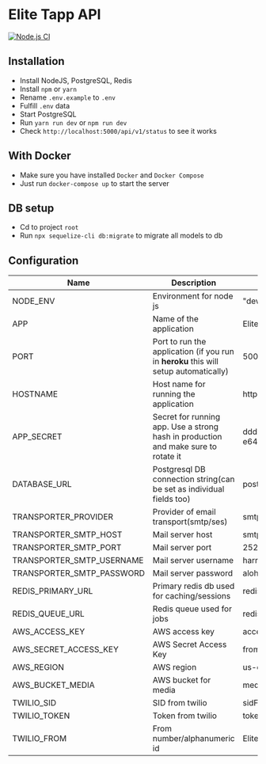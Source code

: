 # Elite Tapp API

[![Node.js CI](https://github.com/ToadCreatives/elite-tapp-api/actions/workflows/node.js.yml/badge.svg)](https://github.com/ToadCreatives/elite-tapp-api/actions/workflows/node.js.yml)

## Installation

- Install NodeJS, PostgreSQL, Redis
- Install `npm` or `yarn`
- Rename `.env.example` to `.env`
- Fulfill `.env` data
- Start PostgreSQL
- Run `yarn run dev` or `npm run dev`
- Check `http://localhost:5000/api/v1/status` to see it works

## With Docker

- Make sure you have installed `Docker` and `Docker Compose`
- Just run `docker-compose up` to start the server

## DB setup

- Cd to project `root`
- Run `npx sequelize-cli db:migrate` to migrate all models to db

## Configuration

| Name                      | Description                                                                           | Example                                 |
|---------------------------|---------------------------------------------------------------------------------------|-----------------------------------------|
| NODE_ENV                  | Environment for node js                                                               | "development", "production", "test"     |
| APP                       | Name of the application                                                               | EliteTapp                               |
| PORT                      | Port to run the application (if you run in **heroku** this will setup  automatically) | 5000                                    |
| HOSTNAME                  | Host name for running the application                                                 | http://localhost:5000                   |
| APP_SECRET                | Secret for running app. Use a strong hash in production and make sure to rotate it    | ddd36434-80fe-4f18-b3b6-e645697f7b84    |
| DATABASE_URL              | Postgresql DB connection string(can be set as individual fields too)                  | postgres://admin:admin@localhost/dbname |
| TRANSPORTER_PROVIDER      | Provider of email transport(smtp/ses)                                                 | smtp                                    |
| TRANSPORTER_SMTP_HOST     | Mail server host                                                                      | smtp.mymailer.com                       |
| TRANSPORTER_SMTP_PORT     | Mail server port                                                                      | 2525                                    |
| TRANSPORTER_SMTP_USERNAME | Mail server username                                                                  | harrypotter                             |
| TRANSPORTER_SMTP_PASSWORD | Mail server password                                                                  | alohomora                               |
| REDIS_PRIMARY_URL         | Primary redis db used for caching/sessions                                            | redis://localhost:6379                  |
| REDIS_QUEUE_URL           | Redis queue used for jobs                                                             | redis://localhost:6379/1                |
| AWS_ACCESS_KEY            | AWS access key                                                                        | accessKeyFromAWS                        |
| AWS_SECRET_ACCESS_KEY     | AWS Secret Access Key                                                                 | fromAWS                                 |
| AWS_REGION                | AWS region                                                                            | us-east-1                               |
| AWS_BUCKET_MEDIA          | AWS bucket for media                                                                  | media.elitetapp.com                     |
| TWILIO_SID                | SID from twilio                                                                       | sidFromTwilio                           |
| TWILIO_TOKEN              | Token from twilio                                                                     | tokenFromTwilio                         |
| TWILIO_FROM               | From number/alphanumeric id                                                           | EliteTapp                               |
